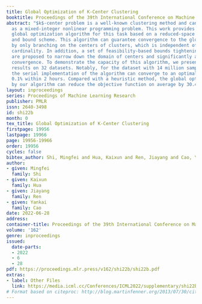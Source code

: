 ```yaml
---
title: Global Optimization of K-Center Clustering
booktitle: Proceedings of the 39th International Conference on Machine Learning
abstract: "$k$-center problem is a well-known clustering method and can be formulated
  as a mixed-integer nonlinear programming problem. This work provides a practical
  global optimization algorithm for this task based on a reduced-space spatial branch
  and bound scheme. This algorithm can guarantee convergence to the global optimum
  by only branching on the centers of clusters, which is independent of the dataset’s
  cardinality. In addition, a set of feasibility-based bounds tightening techniques
  are proposed to narrow down the domain of centers and significantly accelerate the
  convergence. To demonstrate the capacity of this algorithm, we present computational
  results on 32 datasets. Notably, for the dataset with 14 million samples and 3 features,
  the serial implementation of the algorithm can converge to an optimality gap of
  0.1% within 2 hours. Compared with a heuristic method, the global optimum obtained
  by our algorithm can reduce the objective function on average by 30.4%."
layout: inproceedings
series: Proceedings of Machine Learning Research
publisher: PMLR
issn: 2640-3498
id: shi22b
month: 0
tex_title: Global Optimization of K-Center Clustering
firstpage: 19956
lastpage: 19966
page: 19956-19966
order: 19956
cycles: false
bibtex_author: Shi, Mingfei and Hua, Kaixun and Ren, Jiayang and Cao, Yankai
author:
- given: Mingfei
  family: Shi
- given: Kaixun
  family: Hua
- given: Jiayang
  family: Ren
- given: Yankai
  family: Cao
date: 2022-06-28
address:
container-title: Proceedings of the 39th International Conference on Machine Learning
volume: '162'
genre: inproceedings
issued:
  date-parts:
  - 2022
  - 6
  - 28
pdf: https://proceedings.mlr.press/v162/shi22b/shi22b.pdf
extras:
- label: Other Files
  link: https://media.icml.cc/Conferences/ICML2022/supplementary/shi22b-supp.zip
# Format based on citeproc: http://blog.martinfenner.org/2013/07/30/citeproc-yaml-for-bibliographies/
---
```

